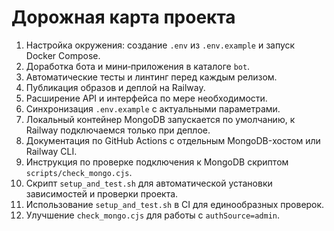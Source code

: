 <!-- Назначение файла: краткий план развития проекта. -->

# Дорожная карта проекта

1. Настройка окружения: создание `.env` из `.env.example` и запуск Docker Compose.
2. Доработка бота и мини‑приложения в каталоге `bot`.
3. Автоматические тесты и линтинг перед каждым релизом.
4. Публикация образов и деплой на Railway.
5. Расширение API и интерфейса по мере необходимости.
6. Синхронизация `.env.example` с актуальными параметрами.
7. Локальный контейнер MongoDB запускается по умолчанию, к Railway подключаемся только при деплое.
8. Документация по GitHub Actions с отдельным MongoDB-хостом или Railway CLI.
9. Инструкция по проверке подключения к MongoDB скриптом `scripts/check_mongo.cjs`.
10. Скрипт `setup_and_test.sh` для автоматической установки зависимостей и проверки проекта.
11. Использование `setup_and_test.sh` в CI для единообразных проверок.
12. Улучшение `check_mongo.cjs` для работы с `authSource=admin`.
